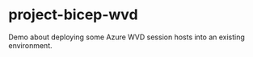 # project-bicep-wvd
Demo about deploying some Azure WVD session hosts into an existing environment.
